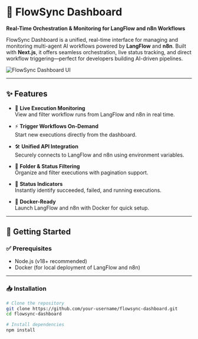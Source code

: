 # 🚀 FlowSync Dashboard

**Real-Time Orchestration & Monitoring for LangFlow and n8n Workflows**

FlowSync Dashboard is a unified, real-time interface for managing and monitoring multi-agent AI workflows powered by **LangFlow** and **n8n**. Built with **Next.js**, it offers seamless orchestration, live status tracking, and direct workflow triggering—perfect for developers building AI-driven pipelines.

![FlowSync Dashboard UI](https://github.com/user-attachments/assets/4656bbfc-16a5-4bdb-b56e-f5dd0da656f2)

---

## ✨ Features

- 🔄 **Live Execution Monitoring**  
  View and filter workflow runs from LangFlow and n8n in real time.

- ⚡ **Trigger Workflows On-Demand**  
  Start new executions directly from the dashboard.

- 🛠️ **Unified API Integration**  
  Securely connects to LangFlow and n8n using environment variables.

- 🧩 **Folder & Status Filtering**  
  Organize and filter executions with pagination support.

- 🚦 **Status Indicators**  
  Instantly identify succeeded, failed, and running executions.

- 🐳 **Docker-Ready**  
  Launch LangFlow and n8n with Docker for quick setup.

---

## 🧰 Getting Started

### ✅ Prerequisites

- Node.js (v18+ recommended)  
- Docker (for local deployment of LangFlow and n8n)

---

### 📥 Installation

```bash
# Clone the repository
git clone https://github.com/your-username/flowsync-dashboard.git
cd flowsync-dashboard

# Install dependencies
npm install
